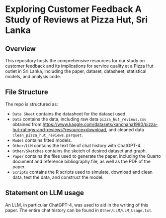 # Exploring Customer Feedback A Study of Reviews at Pizza Hut, Sri Lanka

## Overview

This repository hosts the comprehensive resources for our study on customer feedback and its implications for service quality at a Pizza Hut outlet in Sri Lanka, including the paper, dataset, datasheet, statistical models, and analysis code.

## File Structure

The repo is structured as:

- `Data Sheet` contains the datasheet for the dataset used.
- `Data` contains the data, including raw data `pizza_hut_reviews.csv` obtained from https://www.kaggle.com/datasets/kanchana1990/pizza-hut-ratings-and-reviews?resource=download, and cleaned data `clean_pizza_hut_reviews.parquet`.
- `Model` contains fitted models.
- `Other/LLM` contains the text file of chat history with ChatGPT-4.
- `Other/Sketches` contains the sketch of desired dataset and graph.
- `Paper` contains the files used to generate the paper, including the Quarto document and reference bibliography file, as well as the PDF of the paper.
- `Scripts` contains the R scripts used to simulate, download and clean data, test the data, and construct the model.

## Statement on LLM usage

An LLM, in particular ChatGPT-4, was used to aid in the writing of this paper. The entire chat history can be found in `Other/LLM/LLM_Usage.txt`.

